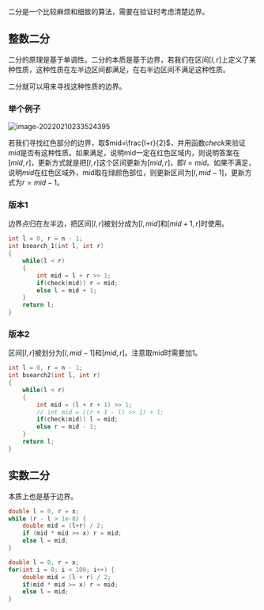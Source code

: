 二分是一个比较麻烦和细致的算法，需要在验证时考虑清楚边界。

## 整数二分

二分的原理是基于单调性。二分的本质是基于边界，若我们在区间$[l,r]$上定义了某种性质，这种性质在左半边区间都满足，在右半边区间不满足这种性质。

二分就可以用来寻找这种性质的边界。

### 举个例子

![image-20220210233524395](http://static.codenote.xyz/img/20220210233524.png)

若我们寻找红色部分的边界，取$mid=\frac{l+r}{2}$，并用函数$check$来验证$mid$是否有这种性质。如果满足，说明mid一定在红色区域内，则说明答案在$[mid, r]$，更新方式就是把$[l,r]$这个区间更新为$[mid,r]$，即$l = mid$。如果不满足，说明$mid$在红色区域外，mid取在绿颜色部位，则更新区间为$[l, mid-1]$，更新方式为$r=mid-1$。

### 版本1

边界点归在左半边，把区间$[l, r]$被划分成为$[l,mid]$和$[mid+1,r]$时使用。

```cpp
int l = 0, r = n - 1;
int bsearch_1(int l, int r)
{
	while(l < r)
    {
        int mid = l + r >> 1;
        if(check(mid)) r = mid;
        else l = mid + 1;
    }
    return l;
}
```

### 版本2

区间$[l,r]$被划分为$[l,mid-1]$和$[mid,r]$。注意取mid时需要加1。

```cpp
int l = 0, r = n - 1;
int bsearch2(int l, int r)
{
	while(l < r)
    {
        int mid = (l + r + 1) >> 1;
        // int mid = ((r + 1 - l) >> 1) + l;
        if(check(mid)) l = mid;
        else r = mid - 1;
    }
    return l;
}
```



## 实数二分

本质上也是基于边界。

```cpp
double l = 0, r = x;
while (r - l > 1e-8) {
    double mid = (l+r) / 2;
    if (mid * mid >= x) r = mid;
    else l = mid;
}
```

```cpp
double l = 0, r = x;
for(int i = 0; i < 100; i++) {
	double mid = (l + r) / 2;
	if(mid * mid >= x) r = mid;
	else l = mid;
}
```

